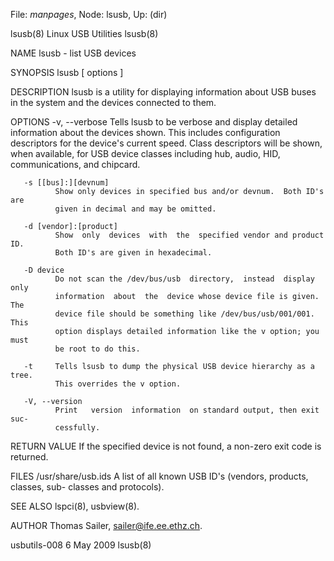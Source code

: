 File: *manpages*,  Node: lsusb,  Up: (dir)

lsusb(8)                      Linux USB Utilities                     lsusb(8)



NAME
       lsusb - list USB devices

SYNOPSIS
       lsusb [ options ]

DESCRIPTION
       lsusb  is  a  utility for displaying information about USB buses in the
       system and the devices connected to them.


OPTIONS
       -v, --verbose
              Tells lsusb to be verbose and display detailed information about
              the  devices shown.  This includes configuration descriptors for
              the device's current speed.  Class descriptors  will  be  shown,
              when  available,  for  USB  device classes including hub, audio,
              HID, communications, and chipcard.

       -s [[bus]:][devnum]
              Show only devices in specified bus and/or devnum.  Both ID's are
              given in decimal and may be omitted.

       -d [vendor]:[product]
              Show  only  devices  with  the  specified vendor and product ID.
              Both ID's are given in hexadecimal.

       -D device
              Do not scan the /dev/bus/usb  directory,  instead  display  only
              information  about  the  device whose device file is given.  The
              device file should be something like /dev/bus/usb/001/001.  This
              option displays detailed information like the v option; you must
              be root to do this.

       -t     Tells lsusb to dump the physical USB device hierarchy as a tree.
              This overrides the v option.

       -V, --version
              Print   version  information  on standard output, then exit suc-
              cessfully.


RETURN VALUE
       If the specified device is not found, a non-zero exit code is returned.


FILES
       /usr/share/usb.ids
              A list of all known USB ID's (vendors, products,  classes,  sub-
              classes and protocols).


SEE ALSO
       lspci(8), usbview(8).


AUTHOR
       Thomas Sailer, <sailer@ife.ee.ethz.ch>.



usbutils-008                      6 May 2009                          lsusb(8)
